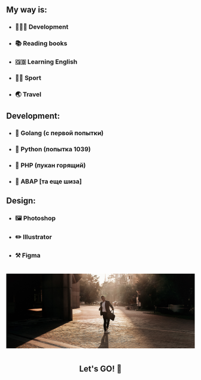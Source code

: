 ## My way is:
- ### 👨🏻‍💻 Development
- ### 📚 Reading books
- ### 🇬🇧 Learning English
- ### 💪🏻 Sport
- ### 🌏 Travel

## Development:
- ### 🦫 Golang   (с первой попытки)

- ### 🐍 Python   (попытка 1039)

- ### 🐘 PHP      (пукан горящий)

- ### 🙈 ABAP     [та еще шиза]

## Design:

- ### 🖼 Photoshop
- ### ✏️ Illustrator
- ### ⚒️ Figma
#
![Footer](https://github.com/ZOORoman/zooroman/blob/main/img/lets_work.jpg)
#

<h2 align="center">Let's GO! 🚀</h2>
